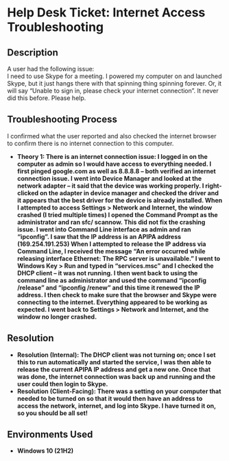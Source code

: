 <h1>Help Desk Ticket: Internet Access Troubleshooting</h1>

<h2>Description</h2>
A user had the following issue:<br>
I need to use Skype for a meeting. I powered my computer on and launched Skype, but it just hangs there with that spinning thing spinning forever. Or, it will say “Unable to sign in, please check your internet connection”. It never did this before. Please help.

<h2>Troubleshooting Process</h2>

I confirmed what the user reported and also checked the internet browser to confirm there is no internet connection to this computer.

- <b>Theory 1: There is an internet connection issue:
I logged in on the computer as admin so I would have access to everything needed.
I first pinged google.com as well as 8.8.8.8 – both verified an internet connection issue. I went into Device Manager and looked at the network adapter – it said that the device was working properly.
I right-clicked on the adapter in device manager and checked the driver and it appears that the best driver for the device is already installed.
When I attempted to access Settings > Network and Internet, the window crashed (I tried multiple times)
I opened the Command Prompt as the administrator and ran sfc/ scannow. This did not fix the crashing issue.
I went into Command Line interface as admin and ran “ipconfig”. I saw that the IP address is an APIPA address (169.254.191.253)
When I attempted to release the IP address via Command Line, I received the message “An error occurred while releasing interface Ethernet: The RPC server is unavailable.”
I went to Windows Key > Run and typed in “services.msc” and I checked the DHCP client – it was not running.
I then went back to using the command line as administrator and used the command “ipconfig /release” and “ipconfig /renew” and this time it renewed the IP address.
I then check to make sure that the browser and Skype were connecting to the internet. Everything appeared to be working as expected.
I went back to Settings > Network and Internet, and the window no longer crashed.</b>

<h2>Resolution</h2>

- <b> Resolution (Internal): The DHCP client was not turning on; once I set this to run automatically and started the service, I was then able to release the current APIPA IP address and get a new one. Once that was done, the internet connection was back up and running and the user could then login to Skype.
- <b> Resolution (Client-Facing): There was a setting on your computer that needed to be turned on so that it would then have an address to access the network, internet, and log into Skype. I have turned it on, so you should be all set!

<h2>Environments Used </h2>

- <b>Windows 10</b> (21H2)
